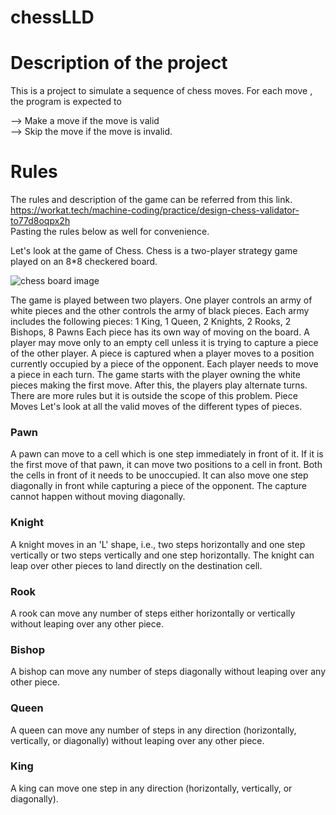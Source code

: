 # chessLLD
# Description of the project
This is a project to simulate a sequence of chess moves. For each move , the program is expected to 

--> Make a move if the move is valid <br />
--> Skip the move if the move is invalid.

# Rules
The rules and description of the game can be referred from this link. https://workat.tech/machine-coding/practice/design-chess-validator-to77d8oqpx2h <br />
Pasting the rules below as well for convenience. 

Let's look at the game of Chess. Chess is a two-player strategy game played on an 8*8 checkered board.

![chess board image]( https://user-images.githubusercontent.com/13993416/208280342-f408c7f2-9156-4fa0-a414-9f499ede89a8.jpg )


The game is played between two players. One player controls an army of white pieces and the other controls the army of black pieces.
Each army includes the following pieces: 1 King, 1 Queen, 2 Knights, 2 Rooks, 2 Bishops, 8 Pawns
Each piece has its own way of moving on the board.
A player may move only to an empty cell unless it is trying to capture a piece of the other player.
A piece is captured when a player moves to a position currently occupied by a piece of the opponent.
Each player needs to move a piece in each turn.
The game starts with the player owning the white pieces making the first move. After this, the players play alternate turns.
There are more rules but it is outside the scope of this problem.
Piece Moves
Let's look at all the valid moves of the different types of pieces.

###  Pawn
A pawn can move to a cell which is one step immediately in front of it.
If it is the first move of that pawn, it can move two positions to a cell in front. Both the cells in front of it needs to be unoccupied.
 It can also move one step diagonally in front while capturing a piece of the opponent. The capture cannot happen without moving diagonally.
 
###   Knight
A knight moves in an 'L' shape, i.e., two steps horizontally and one step vertically or two steps vertically and one step horizontally.
The knight can leap over other pieces to land directly on the destination cell.

###  Rook
A rook can move any number of steps either horizontally or vertically without leaping over any other piece.

###  Bishop
A bishop can move any number of steps diagonally without leaping over any other piece.

###  Queen
A queen can move any number of steps in any direction (horizontally, vertically, or diagonally) without leaping over any other piece.

###  King
A king can move one step in any direction (horizontally, vertically, or diagonally).

